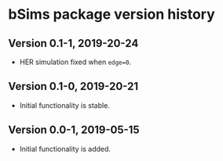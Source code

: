 # bSims package version history

## Version 0.1-1, 2019-20-24

* HER simulation fixed when `edge=0`.

## Version 0.1-0, 2019-20-21

* Initial functionality is stable.

## Version 0.0-1, 2019-05-15

* Initial functionality is added.
